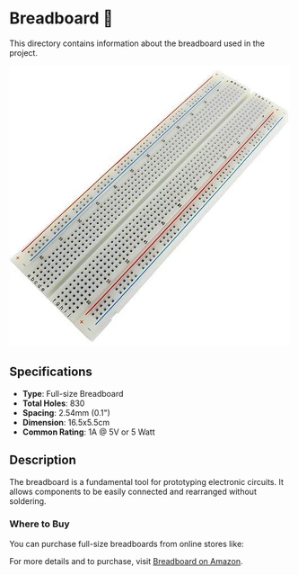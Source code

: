 # Breadboard 🍞

This directory contains information about the breadboard used in the project.

![Breadboard](../../image/breadboard.png)

## Specifications

- **Type**: Full-size Breadboard
- **Total Holes**: 830
- **Spacing**: 2.54mm (0.1")
- **Dimension**: 16.5x5.5cm
- **Common Rating**: 1A @ 5V or 5 Watt

## Description

The breadboard is a fundamental tool for prototyping electronic circuits. It allows components to be easily connected and rearranged without soldering.

### Where to Buy

You can purchase full-size breadboards from online stores like:

For more details and to purchase, visit [Breadboard on Amazon](https://www.amazon.com/s?k=full+size+breadboard).
